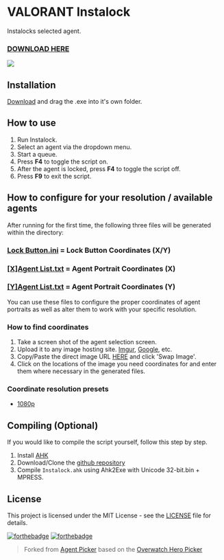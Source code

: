 # VALORANT Instalock
Instalocks selected agent.

### [DOWNLOAD HERE](https://github.com/jesoe/Instalock/releases/download/v1.0.0/Instalock.exe)

![](https://i.imgur.com/7Lq0j45.png)

## Installation
[Download](https://github.com/jesoe/Instalock/releases/download/v1.0.0/Instalock.exe) and drag the .exe into it's own folder.

## How to use
1. Run Instalock.
2. Select an agent via the dropdown menu.
3. Start a queue.
4. Press **F4** to toggle the script on.
5. After the agent is locked, press **F4** to toggle the script off.
6. Press **F9** to exit the script.

## How to configure for your resolution / available agents

After running for the first time, the following three files will be generated within the directory:

### [Lock Button.ini](Lock%20Button.ini) = Lock Button Coordinates (**X/Y**)

### [[X]Agent List.txt]([X]Agent%20List.txt) = Agent Portrait Coordinates (**X**)

### [[Y]Agent List.txt]([Y]Agent%20List.txt) = Agent Portrait Coordinates (**Y**)

You can use these files to configure the proper coordinates of agent portraits as well as alter them to work with your specific resolution.

### How to find coordinates
1. Take a screen shot of the agent selection screen.
2. Upload it to any image hosting site. [Imgur](https://imgur.com/upload), [Google](https://photos.google.com/), etc.
3. Copy/Paste the direct image URL [HERE](https://inkplant.com/tools/image-coordinates) and click 'Swap Image'.
4. Click on the locations of the image you need coordinates for and enter them where necessary in the generated files.

### Coordinate resolution presets
- [1080p](1080p.txt)

## Compiling (Optional)
If you would like to compile the script yourself, follow this step by step.

1. Install [AHK](https://www.autohotkey.com/download/)
2. Download/Clone the [github repository](https://github.com/jesoe/Instalock)
6. Compile `Instalock.ahk` using Ahk2Exe with Unicode 32-bit.bin + MPRESS.

## License
This project is licensed under the MIT License - see the [LICENSE](LICENSE) file for details.

[![forthebadge](https://forthebadge.com/images/badges/ctrl-c-ctrl-v.svg)](https://forthebadge.com) [![forthebadge](https://forthebadge.com/images/badges/built-with-love.svg)](https://forthebadge.com)

> Forked from [Agent Picker](https://github.com/pintoso/Agent-Picker) based on the [Overwatch Hero Picker](https://github.com/Robert-K/overwatch-hero-picker/)